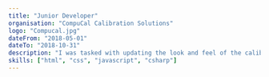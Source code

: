 ```yaml
---
title: "Junior Developer"
organisation: "CompuCal Calibration Solutions"
logo: "Compucal.jpg"
dateFrom: "2018-05-01"
dateTo: "2018-10-31"
description: "I was tasked with updating the look and feel of the calibration management software for the latest release. I worked in .Net using VB along with JavaScript, XHTML and CSS. I was part of a small team working closely together to make the latest version of CompuCal."
skills: ["html", "css", "javascript", "csharp"]
---
```

